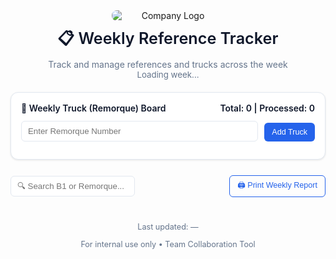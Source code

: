 <!DOCTYPE html>
<html lang="en">
<head>
  <meta charset="UTF-8" />
  <meta name="viewport" content="width=device-width, initial-scale=1" />
  <title>📋 Weekly Reference Tracker</title>
  <link href="https://fonts.googleapis.com/css2?family=Inter:wght@400;500;600&display=swap" rel="stylesheet">
  <style>
    :root {
      --primary: #2563eb;
      --success: #059669;
      --danger: #dc2626;
      --text: #1e293b;
      --gray: #6b7280;
      --light-gray: #f8fafc;
      --border: #e2e8f0;
      --shadow: 0 1px 3px rgba(0,0,0,0.1);
    }

    body {
      font-family: 'Inter', 'Segoe UI', sans-serif;
      margin: 0;
      padding: 20px;
      background-color: #f1f5f9;
      color: var(--text);
      line-height: 1.6;
    }

    .container {
      max-width: 1200px;
      margin: 0 auto;
    }

    header {
      text-align: center;
      margin-bottom: 20px;
    }

    .logo {
      max-width: 180px;
      margin: 0 auto 10px;
      display: block;
      border-radius: 8px;
    }

    h1 {
      font-size: 1.8em;
      color: #0f172a;
      margin: 0 0 8px 0;
      font-weight: 600;
    }

    p.subtitle {
      color: #64748b;
      font-size: 1em;
      margin: 0;
    }

    .controls {
      display: flex;
      justify-content: space-between;
      align-items: center;
      margin: 15px 0;
      flex-wrap: wrap;
      gap: 10px;
    }

    .week-info {
      font-size: 0.95em;
      color: #64748b;
    }

    /* Truck Board */
    .truck-board {
      background: white;
      border-radius: 12px;
      padding: 16px;
      margin-bottom: 25px;
      box-shadow: var(--shadow);
      border: 1px solid var(--border);
    }

    .board-header {
      display: flex;
      justify-content: space-between;
      align-items: center;
      margin-bottom: 12px;
      font-weight: 600;
      color: #0f172a;
    }

    .add-truck-input {
      display: flex;
      gap: 10px;
      flex-wrap: wrap;
      align-items: end;
    }

    .add-truck-input input {
      flex: 1;
      min-width: 150px;
    }

    .truck-list {
      display: flex;
      flex-wrap: wrap;
      gap: 8px;
      margin-top: 12px;
    }

    .truck-tag {
      padding: 6px 10px;
      border-radius: 6px;
      font-size: 0.9em;
      font-weight: 500;
      color: white;
      position: relative;
    }

    .truck-pending {
      background-color: var(--danger);
    }

    .truck-done {
      background-color: var(--success);
    }

    .truck-tag .remove {
      margin-left: 6px;
      cursor: pointer;
      font-weight: bold;
    }

    /* Day Table */
    .day-table {
      margin-bottom: 30px;
      background: white;
      border-radius: 12px;
      box-shadow: var(--shadow);
      overflow: hidden;
      border: 1px solid var(--border);
    }

    .day-header {
      background-color: var(--primary);
      color: white;
      padding: 14px 16px;
      font-size: 1.1em;
      font-weight: 600;
      display: flex;
      justify-content: space-between;
      align-items: center;
    }

    .summary {
      font-size: 0.85em;
      background: rgba(255,255,255,0.2);
      padding: 2px 8px;
      border-radius: 6px;
    }

    table {
      width: 100%;
      border-collapse: collapse;
    }

    th, td {
      border: 1px solid var(--border);
      padding: 10px;
      text-align: center;
    }

    th {
      background-color: #f8fafc;
      color: #334155;
      font-weight: 500;
      font-size: 0.9em;
    }

    td {
      font-size: 0.95em;
    }

    input, select, button {
      font-family: 'Inter', sans-serif;
    }

    input, select {
      padding: 8px 10px;
      border: 1px solid var(--border);
      border-radius: 6px;
      width: 100%;
      font-size: 0.95em;
      box-sizing: border-box;
    }

    input:focus, select:focus {
      outline: none;
      border-color: var(--primary);
      box-shadow: 0 0 0 2px rgba(37, 99, 235, 0.2);
    }

    button {
      background-color: var(--primary);
      color: white;
      border: none;
      padding: 8px 12px;
      border-radius: 6px;
      cursor: pointer;
      font-size: 0.9em;
      transition: background-color 0.2s;
    }

    button:hover {
      background-color: #1d4ed8;
    }

    button.danger {
      background-color: var(--danger);
    }

    button.danger:hover {
      background-color: #b91c1c;
    }

    button.small {
      padding: 4px 8px;
      font-size: 0.8em;
      border-radius: 4px;
    }

    button.outline {
      background-color: transparent;
      border: 1px solid var(--primary);
      color: var(--primary);
    }

    button.outline:hover {
      background-color: rgba(37, 99, 235, 0.1);
    }

    .status-badge {
      padding: 4px 8px;
      border-radius: 12px;
      font-size: 0.85em;
      font-weight: 500;
      display: inline-block;
    }

    .status-pending { background-color: #fee2e2; color: var(--danger); }
    .status-in-progress { background-color: #fef3c7; color: var(--warning); }
    .status-completed { background-color: #dcfce7; color: var(--success); }

    .x-mark { font-weight: bold; font-size: 1.2em; }
    .check-mark { color: var(--success); font-weight: bold; }

    .add-row {
      display: flex;
      gap: 10px;
      padding: 12px;
      background-color: #f8fafc;
      border-top: 1px solid var(--border);
      flex-wrap: wrap;
    }

    .add-row input {
      flex: 1;
      min-width: 130px;
    }

    .add-row button {
      white-space: nowrap;
    }

    .tooltip {
      position: relative;
      display: inline-block;
    }

    .tooltip .tooltiptext {
      visibility: hidden;
      width: 160px;
      background-color: #333;
      color: #fff;
      text-align: center;
      border-radius: 6px;
      padding: 5px;
      position: absolute;
      z-index: 1;
      bottom: 125%;
      left: 50%;
      margin-left: -80px;
      opacity: 0;
      transition: opacity 0.3s;
      font-size: 0.8em;
    }

    .tooltip:hover .tooltiptext {
      visibility: visible;
      opacity: 1;
    }

    .print-btn {
      font-size: 0.9em;
      padding: 6px 12px;
    }

    @media (max-width: 600px) {
      .controls, .add-truck-input {
        flex-direction: column;
        align-items: stretch;
      }
      .add-row {
        flex-direction: column;
      }
      .add-row input, .add-row button {
        width: 100%;
      }
      .day-header {
        flex-direction: column;
        gap: 6px;
        align-items: stretch;
      }
      .summary {
        order: -1;
      }
    }
  </style>
</head>
<body>

<div class="container">

  <!-- Logo -->
  <header>
    <img src="https://i.imgur.com/9ePBWYP.png" alt="Company Logo" class="logo" />
    <h1>📋 Weekly Reference Tracker</h1>
    <p class="subtitle">Track and manage references and trucks across the week</p>
    <div class="week-info" id="weekLabel">Loading week...</div>
  </header>

  <!-- Truck Board -->
  <section class="truck-board">
    <div class="board-header">
      <span>🚛 Weekly Truck (Remorque) Board</span>
      <span id="truck-stats">Total: 0 | Processed: 0</span>
    </div>
    <div class="add-truck-input">
      <input type="text" id="newTruckInput" placeholder="Enter Remorque Number" />
      <button id="addTruckBtn">Add Truck</button>
    </div>
    <div class="truck-list" id="truckList">
      <!-- Trucks will be added here -->
    </div>
  </section>

  <!-- Controls -->
  <div class="controls">
    <div>
      <input type="text" id="searchInput" placeholder="🔍 Search B1 or Remorque..." />
    </div>
    <button class="outline print-btn" onclick="window.print()">🖨️ Print Weekly Report</button>
  </div>

  <!-- Daily Tables -->
  <div id="weeklyTables"></div>

  <!-- Footer -->
  <footer style="text-align: center; margin-top: 40px; color: #64748b; font-size: 0.9em;">
    <p>Last updated: <span id="lastUpdated">—</span></p>
    <p>For internal use only • Team Collaboration Tool</p>
  </footer>

</div>

<script>
  const users = ['ABDO', 'MOUAD'];
  const STORAGE_KEY = 'weeklyReferenceTracker';

  // DOM Elements
  const newTruckInput = document.getElementById('newTruckInput');
  const addTruckBtn = document.getElementById('addTruckBtn');

  // Load data
  function loadData() {
    const saved = localStorage.getItem(STORAGE_KEY);
    const data = saved ? JSON.parse(saved) : {};
    const week = generateWeekDates();
    week.forEach(d => {
      if (!data[d.iso]) data[d.iso] = [];
    });
    // Initialize trucks if not exists
    if (!data.trucks) data.trucks = [];
    return data;
  }

  function saveData(data) {
    localStorage.setItem(STORAGE_KEY, JSON.stringify(data));
    document.getElementById('lastUpdated').textContent = new Date().toLocaleString();
    renderTruckBoard(data);
  }

  // Generate week dates
  function generateWeekDates() {
    const today = new Date();
    const day = today.getDay();
    const startOfWeek = new Date(today);
    startOfWeek.setDate(today.getDate() - day);
    const dates = [];
    for (let i = 0; i < 7; i++) {
      const date = new Date(startOfWeek);
      date.setDate(startOfWeek.getDate() + i);
      const iso = date.toISOString().split('T')[0];
      const name = date.toLocaleDateString('en-US', { weekday: 'long' });
      const dateStr = date.toLocaleDateString('en-US', { month: 'short', day: 'numeric' });
      dates.push({ iso, name, dateStr });
    }
    return dates;
  }

  function formatDateRange(dates) {
    const start = new Date(dates[0].iso);
    const end = new Date(dates[6].iso);
    const options = { month: 'short', day: 'numeric', year: 'numeric' };
    return `Week of ${start.toLocaleDateString('en-US', options)} – ${end.toLocaleDateString('en-US', options)}`;
  }

  // Truck Board Functions
  function renderTruckBoard(data) {
    const truckList = document.getElementById('truckList');
    const stats = document.getElementById('truck-stats');
    truckList.innerHTML = '';

    const processedRemorques = new Set();
    Object.values(data).forEach(dayRefs => {
      if (Array.isArray(dayRefs)) {
        dayRefs.forEach(ref => {
          if (ref.remorque && ref.status === 'completed') {
            processedRemorques.add(ref.remorque.trim());
          }
        });
      }
    });

    data.trucks.forEach(truck => {
      const tag = document.createElement('span');
      tag.className = `truck-tag ${processedRemorques.has(truck) ? 'truck-done' : 'truck-pending'}`;
      tag.innerHTML = `${truck} <span class="remove" data-truck="${truck}">×</span>`;
      truckList.appendChild(tag);
    });

    stats.textContent = `Total: ${data.trucks.length} | Processed: ${processedRemorques.size}`;
  }

  addTruckBtn.addEventListener('click', () => {
    const truck = newTruckInput.value.trim().toUpperCase();
    if (!truck) {
      alert("Please enter a remorque number.");
      return;
    }

    const data = loadData();
    if (data.trucks.includes(truck)) {
      alert("This remorque is already in the list.");
      return;
    }

    data.trucks.push(truck);
    newTruckInput.value = '';
    saveData(data);
    renderTruckBoard(data);
  });

  // Remove truck
  document.addEventListener('click', (e) => {
    if (e.target.classList.contains('remove') && e.target.parentElement.classList.contains('truck-tag')) {
      const truck = e.target.dataset.truck;
      if (confirm(`Remove remorque ${truck} from the board?`)) {
        const data = loadData();
        data.trucks = data.trucks.filter(t => t !== truck);
        saveData(data);
        renderTruckBoard(data);
      }
    }
  });

  // Render Weekly Tables
  function renderWeek() {
    const week = generateWeekDates();
    const data = loadData();
    const container = document.getElementById('weeklyTables');
    container.innerHTML = '';

    document.getElementById('weekLabel').textContent = formatDateRange(week);
    document.getElementById('lastUpdated').textContent = new Date().toLocaleString();
    renderTruckBoard(data);

    week.forEach(day => {
      const dayData = data[day.iso];
      const total = dayData.length;
      const completed = dayData.filter(r => r.status === 'completed').length;

      const section = document.createElement('div');
      section.className = 'day-table';

      const header = document.createElement('div');
      header.className = 'day-header';
      header.innerHTML = `
        <span>${day.name} - ${day.date}</span>
        <span class="summary">Total: ${total} | Completed: ${completed}</span>
      `;
      section.appendChild(header);

      const table = document.createElement('table');
      const thead = document.createElement('thead');
      const headerRow = document.createElement('tr');
      ['B1 NUMBER', 'REMORQUE', 'ASSIGNED TO', 'STATUS', 'ACTIONS'].forEach(text => {
        const th = document.createElement('th');
        th.textContent = text;
        headerRow.appendChild(th);
      });
      thead.appendChild(headerRow);
      table.appendChild(thead);

      const tbody = document.createElement('tbody');
      dayData.forEach((ref, index) => {
        const tr = document.createElement('tr');

        const tdB1 = document.createElement('td');
        tdB1.contentEditable = true;
        tdB1.textContent = ref.b1Number || '';
        tdB1.addEventListener('blur', () => {
          ref.b1Number = tdB1.textContent.trim();
          saveData(data);
        });
        tr.appendChild(tdB1);

        const tdRemorque = document.createElement('td');
        tdRemorque.contentEditable = true;
        tdRemorque.textContent = ref.remorque || '';
        tdRemorque.addEventListener('blur', () => {
          ref.remorque = tdRemorque.textContent.trim();
          saveData(data);
          renderTruckBoard(data);
        });
        tr.appendChild(tdRemorque);

        const tdUser = document.createElement('td');
        const select = document.createElement('select');
        const defaultOption = document.createElement('option');
        defaultOption.value = '';
        defaultOption.textContent = 'Unassigned';
        select.appendChild(defaultOption);
        users.forEach(u => {
          const opt = document.createElement('option');
          opt.value = u;
          opt.textContent = u;
          if (u === ref.user) opt.selected = true;
          select.appendChild(opt);
        });
        select.addEventListener('change', () => {
          ref.user = select.value;
          saveData(data);
        });
        tdUser.appendChild(select);
        tr.appendChild(tdUser);

        const tdStatus = document.createElement('td');
        const statusBadge = document.createElement('span');
        statusBadge.className = 'status-badge';
        statusBadge.style.cursor = 'pointer';
        statusBadge.title = 'Click to cycle status';

        function updateStatusDisplay() {
          const statuses = ['pending', 'in-progress', 'completed'];
          const labels = ['Pending', 'In Progress', 'Completed'];
          const colors = ['status-pending', 'status-in-progress', 'status-completed'];
          const idx = statuses.indexOf(ref.status || 'pending');
          statusBadge.textContent = labels[idx];
          statusBadge.className = 'status-badge ' + colors[idx];
        }

        updateStatusDisplay();

        statusBadge.addEventListener('click', () => {
          const statuses = ['pending', 'in-progress', 'completed'];
          const current = ref.status || 'pending';
          const currentIndex = statuses.indexOf(current);
          const nextIndex = (currentIndex + 1) % statuses.length;
          ref.status = statuses[nextIndex];
          updateStatusDisplay();
          saveData(data);
          renderWeek();
        });

        tdStatus.appendChild(statusBadge);
        tr.appendChild(tdStatus);

        const tdActions = document.createElement('td');
        const actionsDiv = document.createElement('div');
        actionsDiv.style.display = 'flex';
        actionsDiv.style.flexDirection = 'column';
        actionsDiv.style.gap = '4px';

        // Move to another day
        const moveSelect = document.createElement('select');
        moveSelect.innerHTML = '<option value="">Move to...</option>';
        week.forEach(d => {
          if (d.iso !== day.iso) {
            const opt = document.createElement('option');
            opt.value = d.iso;
            opt.textContent = d.name;
            moveSelect.appendChild(opt);
          }
        });
        moveSelect.addEventListener('change', () => {
          const targetDay = moveSelect.value;
          if (!targetDay) return;
          data[targetDay] = data[targetDay] || [];
          data[targetDay].push({...ref});
          data[day.iso].splice(data[day.iso].indexOf(ref), 1);
          saveData(data);
          renderWeek();
        });
        actionsDiv.appendChild(moveSelect);

        // Modify Button
        const editBtn = document.createElement('button');
        editBtn.className = 'small';
        editBtn.textContent = '✏️ Modify';
        editBtn.title = 'Edit this reference';
        editBtn.addEventListener('click', () => {
          // Pre-fill the add form in this day
          const addRow = section.querySelector('.add-row');
          addRow.querySelector('input[placeholder="B1 Number"]').value = ref.b1Number || '';
          addRow.querySelector('input[placeholder="Remorque"]').value = ref.remorque || '';
          addRow.querySelector('select').value = ref.user || '';
          // Change button to "Update"
          const addButton = addRow.querySelector('button');
          addButton.textContent = '💾 Update';
          // Store original ref for update
          addButton.onclick = null;
          addButton.addEventListener('click', function updateNow() {
            const b1 = addRow.querySelector('input[placeholder="B1 Number"]').value.trim();
            const remorque = addRow.querySelector('input[placeholder="Remorque"]').value.trim();
            const user = addRow.querySelector('select').value;

            if (!b1 || !remorque) {
              alert('B1 and Remorque are required.');
              return;
            }

            ref.b1Number = b1;
            ref.remorque = remorque;
            ref.user = user;
            saveData(data);
            addButton.textContent = 'Add Reference';
            addButton.onclick = null;
            addButton.addEventListener('click', addButton.originalClick);
            renderWeek();
          });
        });
        actionsDiv.appendChild(editBtn);

        // Delete Button
        const delBtn = document.createElement('button');
        delBtn.className = 'danger small';
        delBtn.innerHTML = '🗑 Delete';
        delBtn.addEventListener('click', () => {
          if (confirm('Delete this reference?')) {
            data[day.iso].splice(data[day.iso].indexOf(ref), 1);
            saveData(data);
            renderWeek();
          }
        });
        actionsDiv.appendChild(delBtn);

        tdActions.appendChild(actionsDiv);
        tr.appendChild(tdActions);
        tbody.appendChild(tr);
      });
      table.appendChild(tbody);
      section.appendChild(table);

      // Add Reference Form
      const addRow = document.createElement('div');
      addRow.className = 'add-row';

      const b1Input = document.createElement('input');
      b1Input.type = 'text';
      b1Input.placeholder = 'B1 Number';

      const remorqueInput = document.createElement('input');
      remorqueInput.type = 'text';
      remorqueInput.placeholder = 'Remorque';

      const userSelect = document.createElement('select');
      const defaultOption = document.createElement('option');
      defaultOption.value = '';
      defaultOption.textContent = 'Assign To';
      userSelect.appendChild(defaultOption);
      users.forEach(user => {
        const option = document.createElement('option');
        option.value = user;
        option.textContent = user;
        userSelect.appendChild(option);
      });

      const addButton = document.createElement('button');
      addButton.textContent = 'Add Reference';
      addButton.originalClick = function() {
        const b1 = b1Input.value.trim();
        const remorque = remorqueInput.value.trim();
        const user = userSelect.value;

        if (!b1 || !remorque) {
          alert('Please enter both B1 Number and Remorque.');
          return;
        }

        data[day.iso].push({
          b1Number: b1,
          remorque,
          user: user,
          status: 'pending'
        });
        saveData(data);
        b1Input.value = '';
        remorqueInput.value = '';
        userSelect.value = '';
        renderWeek();
      };
      addButton.addEventListener('click', addButton.originalClick);
      addRow.appendChild(b1Input);
      addRow.appendChild(remorqueInput);
      addRow.appendChild(userSelect);
      addRow.appendChild(addButton);
      section.appendChild(addRow);

      container.appendChild(section);
    });

    attachSearchFilter(data);
  }

  function attachSearchFilter(data) {
    const searchInput = document.getElementById('searchInput');
    searchInput.addEventListener('input', () => {
      const query = searchInput.value.toLowerCase().trim();
      if (!query) return renderWeek();
      const week = generateWeekDates();
      const container = document.getElementById('weeklyTables');
      container.innerHTML = '';
      let found = false;
      week.forEach(day => {
        const matches = data[day.iso].filter(r =>
          (r.b1Number || '').toLowerCase().includes(query) ||
          (r.remorque || '').toLowerCase().includes(query)
        );
        if (matches.length > 0) {
          found = true;
          const section = document.createElement('div');
          section.className = 'day-table';
          const header = document.createElement('div');
          header.className = 'day-header';
          header.textContent = `${day.name} - ${day.date} (${matches.length} match${matches.length > 1 ? 'es' : ''})`;
          section.appendChild(header);
          const table = document.createElement('table');
          const thead = document.createElement('thead');
          const headerRow = document.createElement('tr');
          ['B1 NUMBER', 'REMORQUE', 'ASSIGNED TO', 'STATUS', 'ACTIONS'].forEach(text => {
            const th = document.createElement('th');
            th.textContent = text;
            headerRow.appendChild(th);
          });
          thead.appendChild(headerRow);
          table.appendChild(thead);
          const tbody = document.createElement('tbody');
          matches.forEach(ref => {
            const tr = document.createElement('tr');
            ['b1Number', 'remorque'].forEach(key => {
              const td = document.createElement('td');
              td.textContent = ref[key] || '';
              tr.appendChild(td);
            });
            const tdUser = document.createElement('td');
            tdUser.textContent = ref.user || 'Unassigned';
            tr.appendChild(tdUser);
            const tdStatus = document.createElement('td');
            tdStatus.innerHTML = ref.status === 'completed' ? '✅' : ref.status === 'in-progress' ? '🟡' : '❌';
            tr.appendChild(tdStatus);
            const tdActions = document.createElement('td');
            tdActions.textContent = '—';
            tr.appendChild(tdActions);
            tbody.appendChild(tr);
          });
          table.appendChild(tbody);
          section.appendChild(table);
          container.appendChild(section);
        }
      });
      if (!found) {
        container.innerHTML = '<p style="text-align:center; color:#6b7280; padding:30px;">No references found matching your search.</p>';
      }
    });
  }

  // Initial render
  renderWeek();
</script>

</body>
</html>
